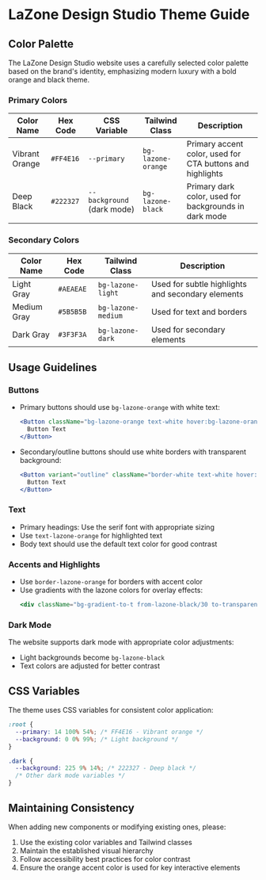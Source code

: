 # LaZone Design Studio Theme Guide

## Color Palette

The LaZone Design Studio website uses a carefully selected color palette based on the brand's identity, emphasizing modern luxury with a bold orange and black theme.

### Primary Colors

| Color Name | Hex Code | CSS Variable | Tailwind Class | Description |
|------------|----------|--------------|----------------|-------------|
| Vibrant Orange | `#FF4E16` | `--primary` | `bg-lazone-orange` | Primary accent color, used for CTA buttons and highlights |
| Deep Black | `#222327` | `--background` (dark mode) | `bg-lazone-black` | Primary dark color, used for backgrounds in dark mode |

### Secondary Colors

| Color Name | Hex Code | Tailwind Class | Description |
|------------|----------|----------------|-------------|
| Light Gray | `#AEAEAE` | `bg-lazone-light` | Used for subtle highlights and secondary elements |
| Medium Gray | `#5B5B5B` | `bg-lazone-medium` | Used for text and borders |
| Dark Gray | `#3F3F3A` | `bg-lazone-dark` | Used for secondary elements |

## Usage Guidelines

### Buttons

- Primary buttons should use `bg-lazone-orange` with white text:
  ```jsx
  <Button className="bg-lazone-orange text-white hover:bg-lazone-orange/90">
    Button Text
  </Button>
  ```

- Secondary/outline buttons should use white borders with transparent background:
  ```jsx
  <Button variant="outline" className="border-white text-white hover:bg-white/10">
    Button Text
  </Button>
  ```

### Text

- Primary headings: Use the serif font with appropriate sizing
- Use `text-lazone-orange` for highlighted text
- Body text should use the default text color for good contrast

### Accents and Highlights

- Use `border-lazone-orange` for borders with accent color
- Use gradients with the lazone colors for overlay effects:
  ```jsx
  <div className="bg-gradient-to-t from-lazone-black/30 to-transparent"></div>
  ```

### Dark Mode

The website supports dark mode with appropriate color adjustments:
- Light backgrounds become `bg-lazone-black`
- Text colors are adjusted for better contrast

## CSS Variables

The theme uses CSS variables for consistent color application:

```css
:root {
  --primary: 14 100% 54%; /* FF4E16 - Vibrant orange */
  --background: 0 0% 99%; /* Light background */
}

.dark {
  --background: 225 9% 14%; /* 222327 - Deep black */
  /* Other dark mode variables */
}
```

## Maintaining Consistency

When adding new components or modifying existing ones, please:
1. Use the existing color variables and Tailwind classes
2. Maintain the established visual hierarchy
3. Follow accessibility best practices for color contrast
4. Ensure the orange accent color is used for key interactive elements 